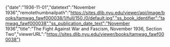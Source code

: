 {"date":"1936-11-01","datetext":"November 1936","remotethumbnailpath":"https://sites.dlib.nyu.edu/viewer/api/image/books/tamwag_fawf000038/1/full/150,/0/default.jpg","ss_book_identifier":"tamwag_fawf000038","ss_publication_date_text":"November 1936","title":"The Fight Against War and Fascism, November 1936, Section Two","viewerURL":"https://sites.dlib.nyu.edu/viewer/books/tamwag_fawf000038"}